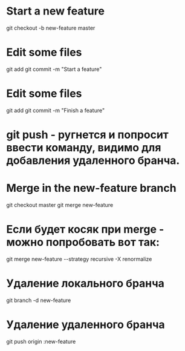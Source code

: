 # Start a new feature
git checkout -b new-feature master

# Edit some files
git add <file>
git commit -m "Start a feature"

# Edit some files
git add <file>
git commit -m "Finish a feature"

# git push - ругнется и попросит ввести команду, видимо для добавления удаленного бранча.

# Merge in the new-feature branch
git checkout master
git merge new-feature 

# Если будет косяк при merge - можно попробовать вот так:
git merge new-feature --strategy recursive -X renormalize

# Удаление локального бранча

git branch -d new-feature

# Удаление удаленного бранча

git push origin :new-feature